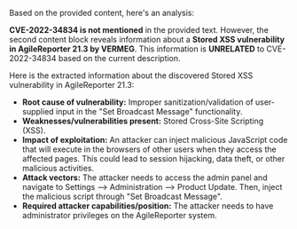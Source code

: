 Based on the provided content, here's an analysis:

**CVE-2022-34834 is not mentioned** in the provided text. However, the second content block reveals information about a **Stored XSS vulnerability in AgileReporter 21.3 by VERMEG**. This information is **UNRELATED** to CVE-2022-34834 based on the current description.

Here is the extracted information about the discovered Stored XSS vulnerability in AgileReporter 21.3:

*   **Root cause of vulnerability:** Improper sanitization/validation of user-supplied input in the "Set Broadcast Message" functionality.
*   **Weaknesses/vulnerabilities present:** Stored Cross-Site Scripting (XSS).
*   **Impact of exploitation:** An attacker can inject malicious JavaScript code that will execute in the browsers of other users when they access the affected pages. This could lead to session hijacking, data theft, or other malicious activities.
*   **Attack vectors:** The attacker needs to access the admin panel and navigate to Settings --> Administration --> Product Update. Then, inject the malicious script through "Set Broadcast Message".
*   **Required attacker capabilities/position:** The attacker needs to have administrator privileges on the AgileReporter system.